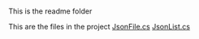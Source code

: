 # 
This is the readme folder

This are the files in the project
[JsonFile.cs](../Docs/JsonFile.md)
[JsonList.cs](../Docs/JsonList.md)
